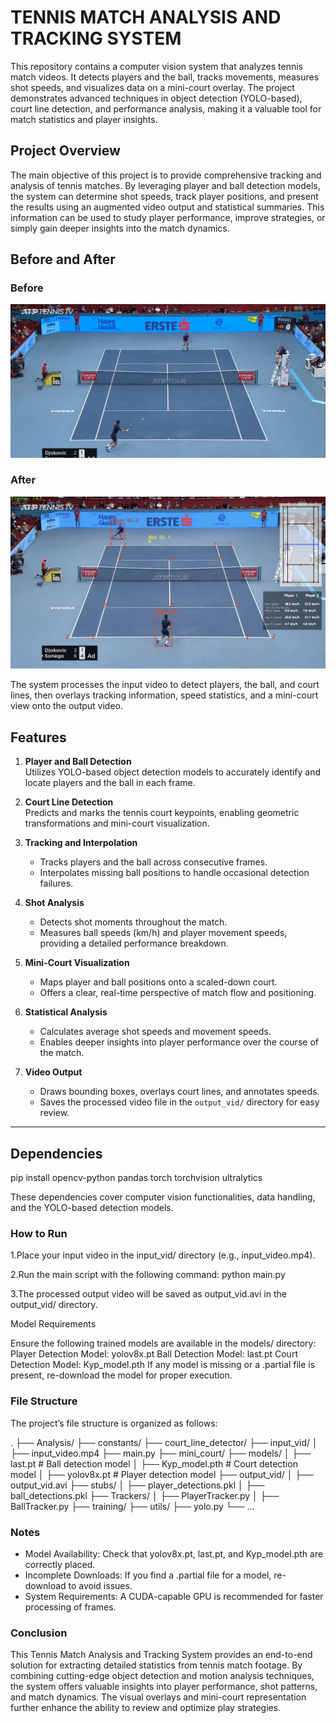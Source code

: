 # TENNIS MATCH ANALYSIS AND TRACKING SYSTEM

This repository contains a computer vision system that analyzes tennis match videos. It detects players and the ball, tracks movements, measures shot speeds, and visualizes data on a mini-court overlay. The project demonstrates advanced techniques in object detection (YOLO-based), court line detection, and performance analysis, making it a valuable tool for match statistics and player insights.


## Project Overview

The main objective of this project is to provide comprehensive tracking and analysis of tennis matches. By leveraging player and ball detection models, the system can determine shot speeds, track player positions, and present the results using an augmented video output and statistical summaries. This information can be used to study player performance, improve strategies, or simply gain deeper insights into the match dynamics.


## Before and After

### Before
![Before](/input_vid/image.png)

### After
![After](output_vid/after.png)

The system processes the input video to detect players, the ball, and court lines, then overlays tracking information, speed statistics, and a mini-court view onto the output video.


## Features

1. **Player and Ball Detection**  
   Utilizes YOLO-based object detection models to accurately identify and locate players and the ball in each frame.

2. **Court Line Detection**  
   Predicts and marks the tennis court keypoints, enabling geometric transformations and mini-court visualization.

3. **Tracking and Interpolation**  
   - Tracks players and the ball across consecutive frames.  
   - Interpolates missing ball positions to handle occasional detection failures.

4. **Shot Analysis**  
   - Detects shot moments throughout the match.  
   - Measures ball speeds (km/h) and player movement speeds, providing a detailed performance breakdown.

5. **Mini-Court Visualization**  
   - Maps player and ball positions onto a scaled-down court.  
   - Offers a clear, real-time perspective of match flow and positioning.

6. **Statistical Analysis**  
   - Calculates average shot speeds and movement speeds.  
   - Enables deeper insights into player performance over the course of the match.

7. **Video Output**  
   - Draws bounding boxes, overlays court lines, and annotates speeds.  
   - Saves the processed video file in the `output_vid/` directory for easy review.

---

## Dependencies
pip install opencv-python pandas torch torchvision ultralytics

These dependencies cover computer vision functionalities, data handling, and the YOLO-based detection models.


### How to Run

1.Place your input video in the input_vid/ directory (e.g., input_video.mp4).

2.Run the main script with the following command:
python main.py

3.The processed output video will be saved as output_vid.avi in the output_vid/ directory.



Model Requirements

Ensure the following trained models are available in the models/ directory:
Player Detection Model: yolov8x.pt
Ball Detection Model: last.pt
Court Detection Model: Kyp_model.pth
If any model is missing or a .partial file is present, re-download the model for proper execution.



### File Structure
The project’s file structure is organized as follows:

.
├── Analysis/
├── constants/
├── court_line_detector/
├── input_vid/
│   ├── input_video.mp4
├── main.py
├── mini_court/
├── models/
│   ├── last.pt          # Ball detection model
│   ├── Kyp_model.pth    # Court detection model
│   ├── yolov8x.pt       # Player detection model
├── output_vid/
│   ├── output_vid.avi
├── stubs/
│   ├── player_detections.pkl
│   ├── ball_detections.pkl
├── Trackers/
│   ├── PlayerTracker.py
│   ├── BallTracker.py
├── training/
├── utils/
├── yolo.py
└── ...



### Notes

*   Model Availability: Check that yolov8x.pt, last.pt, and Kyp_model.pth are correctly placed.
*   Incomplete Downloads: If you find a .partial file for a model, re-download to avoid issues.
*   System Requirements: A CUDA-capable GPU is recommended for faster processing of frames.



### Conclusion
This Tennis Match Analysis and Tracking System provides an end-to-end solution for extracting detailed statistics from tennis match footage. By combining cutting-edge object detection and motion analysis techniques, the system offers valuable insights into player performance, shot patterns, and match dynamics. The visual overlays and mini-court representation further enhance the ability to review and optimize play strategies.